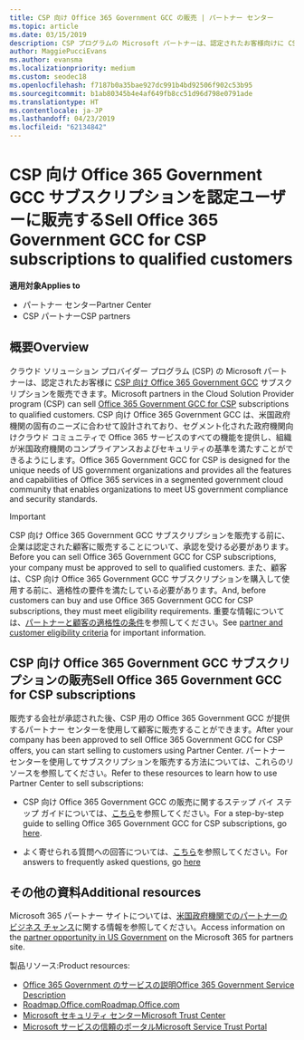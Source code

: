 ```yaml
---
title: CSP 向け Office 365 Government GCC の販売 | パートナー センター
ms.topic: article
ms.date: 03/15/2019
description: CSP プログラムの Microsoft パートナーは、認定されたお客様向けに CSP サブスクリプションの Office 365 Government GCC を販売できます。 Office 365 Government GCC csp は、米国政府機関および政府の請負業者用に設計されたクラウドの生産性サービスのスイートです。
author: MaggiePucciEvans
ms.author: evansma
ms.localizationpriority: medium
ms.custom: seodec18
ms.openlocfilehash: f7187b0a35bae927dc991b4bd92506f902c53b95
ms.sourcegitcommit: b1ab80345b4e4af649fb8cc51d96d798e0791ade
ms.translationtype: HT
ms.contentlocale: ja-JP
ms.lasthandoff: 04/23/2019
ms.locfileid: "62134842"
---
```

# <a name="sell-office-365-government-gcc-for-csp-subscriptions-to-qualified-customers"></a><span data-ttu-id="22e00-104">CSP 向け Office 365 Government GCC サブスクリプションを認定ユーザーに販売する</span><span class="sxs-lookup"><span data-stu-id="22e00-104">Sell Office 365 Government GCC for CSP subscriptions to qualified customers</span></span>

<span data-ttu-id="22e00-105">**適用対象**</span><span class="sxs-lookup"><span data-stu-id="22e00-105">**Applies to**</span></span>

-  <span data-ttu-id="22e00-106">パートナー センター</span><span class="sxs-lookup"><span data-stu-id="22e00-106">Partner Center</span></span>
-  <span data-ttu-id="22e00-107">CSP パートナー</span><span class="sxs-lookup"><span data-stu-id="22e00-107">CSP partners</span></span>


## <a name="overview"></a><span data-ttu-id="22e00-108">概要</span><span class="sxs-lookup"><span data-stu-id="22e00-108">Overview</span></span>

<span data-ttu-id="22e00-109">クラウド ソリューション プロバイダー プログラム (CSP) の Microsoft パートナーは、認定されたお客様に [CSP 向け Office 365 Government GCC](https://www.microsoft.com/microsoft-365/partners/governmentforCSP) サブスクリプションを販売できます。</span><span class="sxs-lookup"><span data-stu-id="22e00-109">Microsoft partners in the Cloud Solution Provider program (CSP) can sell [Office 365 Government GCC for CSP](https://www.microsoft.com/microsoft-365/partners/governmentforCSP) subscriptions to qualified customers.</span></span> <span data-ttu-id="22e00-110">CSP 向け Office 365 Government GCC は、米国政府機関の固有のニーズに合わせて設計されており、セグメント化された政府機関向けクラウド コミュニティで Office 365 サービスのすべての機能を提供し、組織が米国政府機関のコンプライアンスおよびセキュリティの基準を満たすことができるようにします。</span><span class="sxs-lookup"><span data-stu-id="22e00-110">Office 365 Government GCC for CSP is designed for the unique needs of US government organizations and provides all the features and capabilities of Office 365 services in a segmented government cloud community that enables organizations to meet US government compliance and security standards.</span></span> 

>[!IMPORTANT] 
><span data-ttu-id="22e00-111">CSP 向け Office 365 Government GCC サブスクリプションを販売する前に、企業は認定された顧客に販売することについて、承認を受ける必要があります。</span><span class="sxs-lookup"><span data-stu-id="22e00-111">Before you can sell Office 365 Government GCC for CSP subscriptions, your company must be approved to sell to qualified customers.</span></span> <span data-ttu-id="22e00-112">また、顧客は、CSP 向け Office 365 Government GCC サブスクリプションを購入して使用する前に、適格性の要件を満たしている必要があります。</span><span class="sxs-lookup"><span data-stu-id="22e00-112">And, before customers can buy and use Office 365 Government GCC for CSP subscriptions, they must meet eligibility requirements.</span></span> <span data-ttu-id="22e00-113">重要な情報については、[パートナーと顧客の適格性の条件](csp-gcc-validate.md)を参照してください。</span><span class="sxs-lookup"><span data-stu-id="22e00-113">See [partner and customer eligibility criteria](csp-gcc-validate.md) for important information.</span></span>


## <a name="sell-office-365-government-gcc-for-csp-subscriptions"></a><span data-ttu-id="22e00-114">CSP 向け Office 365 Government GCC サブスクリプションの販売</span><span class="sxs-lookup"><span data-stu-id="22e00-114">Sell Office 365 Government GCC for CSP subscriptions</span></span>

<span data-ttu-id="22e00-115">販売する会社が承認された後、CSP 用の Office 365 Government GCC が提供するパートナー センターを使用して顧客に販売することができます。</span><span class="sxs-lookup"><span data-stu-id="22e00-115">After your company has been approved to sell Office 365 Government GCC for CSP offers, you can start selling to customers using Partner Center.</span></span> <span data-ttu-id="22e00-116">パートナー センターを使用してサブスクリプションを販売する方法については、これらのリソースを参照してください。</span><span class="sxs-lookup"><span data-stu-id="22e00-116">Refer to these resources to learn how to use Partner Center to sell subscriptions:</span></span> 

-   <span data-ttu-id="22e00-117">CSP 向け Office 365 Government GCC の販売に関するステップ バイ ステップ ガイドについては、[こちら](https://go.microsoft.com/fwlink/?linkid=2007323)を参照してください。</span><span class="sxs-lookup"><span data-stu-id="22e00-117">For a step-by-step guide to selling Office 365 Government GCC for CSP subscriptions, go [here](https://go.microsoft.com/fwlink/?linkid=2007323).</span></span>  

-   <span data-ttu-id="22e00-118">よく寄せられる質問への回答については、[こちら](https://o365pp.blob.core.windows.net/media/Resources/GCC/Office%20365%20Government%20GCC%20for%20CSP%20Partner%20FAQ.docx)を参照してください。</span><span class="sxs-lookup"><span data-stu-id="22e00-118">For answers to frequently asked questions, go [here](https://o365pp.blob.core.windows.net/media/Resources/GCC/Office%20365%20Government%20GCC%20for%20CSP%20Partner%20FAQ.docx)</span></span>


## <a name="additional-resources"></a><span data-ttu-id="22e00-119">その他の資料</span><span class="sxs-lookup"><span data-stu-id="22e00-119">Additional resources</span></span>

<span data-ttu-id="22e00-120">Microsoft 365 パートナー サイトについては、[米国政府機関でのパートナーのビジネス チャンス](https://www.microsoft.com/microsoft-365/partners/governmentforCSP)に関する情報を参照してください。</span><span class="sxs-lookup"><span data-stu-id="22e00-120">Access information on the [partner opportunity in US Government](https://www.microsoft.com/microsoft-365/partners/governmentforCSP) on the Microsoft 365 for partners site.</span></span>

<span data-ttu-id="22e00-121">製品リソース:</span><span class="sxs-lookup"><span data-stu-id="22e00-121">Product resources:</span></span>

- [<span data-ttu-id="22e00-122">Office 365 Government のサービスの説明</span><span class="sxs-lookup"><span data-stu-id="22e00-122">Office 365 Government Service Description</span></span>](https://technet.microsoft.com/library/mt774581.aspx)
- [<span data-ttu-id="22e00-123">Roadmap.Office.com</span><span class="sxs-lookup"><span data-stu-id="22e00-123">Roadmap.Office.com</span></span>](https://products.office.com/business/office-365-roadmap)
- [<span data-ttu-id="22e00-124">Microsoft セキュリティ センター</span><span class="sxs-lookup"><span data-stu-id="22e00-124">Microsoft Trust Center</span></span>](https://www.microsoft.com/TrustCenter/)
- [<span data-ttu-id="22e00-125">Microsoft サービスの信頼のポータル</span><span class="sxs-lookup"><span data-stu-id="22e00-125">Microsoft Service Trust Portal</span></span>](https://aka.ms/STP)

